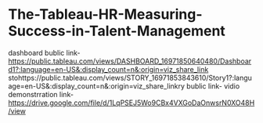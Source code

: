 # The-Tableau-HR-Measuring-Success-in-Talent-Management

dashboard bublic link-https://public.tableau.com/views/DASHBOARD_16971850640480/Dashboard1?:language=en-US&:display_count=n&:origin=viz_share_link
stohttps://public.tableau.com/views/STORY_16971853843610/Story1?:language=en-US&:display_count=n&:origin=viz_share_linkry bublic link-
vidio demonstrration link-https://drive.google.com/file/d/1LqPSEJ5Wo9CBx4VXGoDaOnwsrN0XO48H/view
